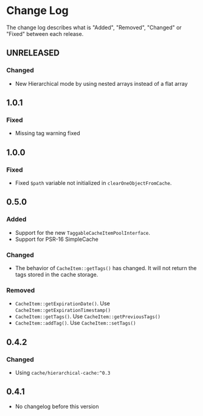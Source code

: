 # Change Log

The change log describes what is "Added", "Removed", "Changed" or "Fixed" between each release. 

## UNRELEASED

### Changed

* New Hierarchical mode by using nested arrays instead of a flat array

## 1.0.1

### Fixed

* Missing tag warning fixed

## 1.0.0

### Fixed

* Fixed `$path` variable not initialized in `clearOneObjectFromCache`.

## 0.5.0

### Added

* Support for the new `TaggableCacheItemPoolInterface`. 
* Support for PSR-16 SimpleCache

### Changed

* The behavior of `CacheItem::getTags()` has changed. It will not return the tags stored in the cache storage. 

### Removed

* `CacheItem::getExpirationDate()`. Use `CacheItem::getExpirationTimestamp()`
* `CacheItem::getTags()`. Use `CacheItem::getPreviousTags()`
* `CacheItem::addTag()`. Use `CacheItem::setTags()`

## 0.4.2

### Changed

* Using `cache/hierarchical-cache:^0.3`

## 0.4.1

* No changelog before this version
